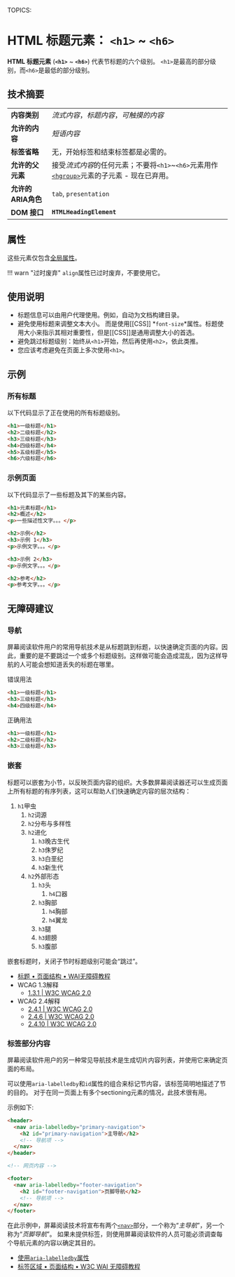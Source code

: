 TOPICS: <h1>
        <h2>
        <h3>
        <h4>
        <h5>
        <h6>

# HTML 标题元素： `<h1>` ~ `<h6>`

**HTML 标题元素** (**`<h1>`** ~ **`<h6>`**) 代表节标题的六个级别。 `<h1>`是最高的部分级别，而`<h6>`是最低的部分级别。

## 技术摘要

|  |  |
| :-- | :-- |
| **内容类别** | *流式内容*，*标题内容*，*可触摸的内容* |
| **允许的内容** | *短语内容* |
| **标签省略** | 无，开始标签和结束标签都是必需的。 |
| **允许的父元素** | 接受*流式内容*的任何元素；不要将`<h1>`~`<h6>`元素用作[`<hgroup>`](/zh-hans/webfrontend/<hgroup>)元素的子元素 - 现在已弃用。|
| **允许的ARIA角色** | `tab`, `presentation` |
| **DOM 接口** | **`HTMLHeadingElement`** |

## 属性

这些元素仅包含[全局属性](/zh-hans/webfrontend/HTML_Global_Attributes)。

!!! warn "过时废弃"
    `align`属性已过时废弃，不要使用它。

## 使用说明

- 标题信息可以由用户代理使用。例如，自动为文档构建目录。
- 避免使用标题来调整文本大小。 而是使用[[CSS]] *`font-size`*属性。标题使用大小来指示其相对重要性，但是[[CSS]]是通用调整大小的首选。
- 避免跳过标题级别：始终从`<h1>`开始，然后再使用`<h2>`，依此类推。
- 您应该考虑避免在页面上多次使用`<h1>`。

## 示例

### 所有标题

以下代码显示了正在使用的所有标题级别。

```html
<h1>一级标题</h1>
<h2>二级标题</h2>
<h3>三级标题</h3>
<h4>四级标题</h4>
<h5>五级标题</h5>
<h6>六级标题</h6>
```

### 示例页面

以下代码显示了一些标题及其下的某些内容。

```html
<h1>元素标题</h1>
<h2>概述</h2>
<p>一些描述性文字。。。</p>

<h2>示例</h2>
<h3>示例 1</h3>
<p>示例文字。。。</p>

<h3>示例 2</h3>
<p>示例文字。。。</p>

<h2>参考</h2>
<p>参考文字。。。</p>
```

## 无障碍建议

### 导航

屏幕阅读软件用户的常用导航技术是从标题跳到标题，以快速确定页面的内容。因此，重要的是不要跳过一个或多个标题级别。这样做可能会造成混乱，因为这样导航的人可能会想知道丢失的标题在哪里。

错误用法

```html
<h1>一级标题</h1>
<h3>三级标题</h3>
<h4>四级标题</h4>
```

正确用法

```html
<h1>一级标题</h1>
<h2>二级标题</h2>
<h3>三级标题</h3>
```

### 嵌套

标题可以嵌套为小节，以反映页面内容的组织。大多数屏幕阅读器还可以生成页面上所有标题的有序列表，这可以帮助人们快速确定内容的层次结构：

1. `h1`甲虫
   1. `h2`词源
   2. `h2`分布与多样性
   3. `h2`进化
      1. `h3`晚古生代
      2. `h3`侏罗纪
      3. `h3`白垩纪
      4. `h3`新生代
   4. `h2`外部形态
      1. `h3`头
         1. `h4`口器
      2. `h3`胸部
         1. `h4`胸部
         2. `h4`翼龙
      3. `h3`腿
      4. `h3`翅膀
      5. `h3`腹部

嵌套标题时，关闭子节时标题级别可能会“跳过”。

- [标题 • 页面结构 • WAI无障碍教程](https://www.w3.org/WAI/tutorials/page-structure/headings/)
- WCAG 1.3解释
    - [1.3.1 | W3C WCAG 2.0](https://www.w3.org/TR/UNDERSTANDING-WCAG20/content-structure-separation-programmatic.html)
- WCAG 2.4解释
    - [2.4.1 | W3C WCAG 2.0](https://www.w3.org/TR/UNDERSTANDING-WCAG20/navigation-mechanisms-skip.html)
    - [2.4.6 | W3C WCAG 2.0](https://www.w3.org/TR/UNDERSTANDING-WCAG20/navigation-mechanisms-descriptive.html)
    - [2.4.10 | W3C WCAG 2.0](https://www.w3.org/TR/UNDERSTANDING-WCAG20/navigation-mechanisms-headings.html)

### 标签部分内容

屏幕阅读软件用户的另一种常见导航技术是生成切片内容列表，并使用它来确定页面的布局。

可以使用`aria-labelledby`和`id`属性的组合来标记节内容，该标签简明地描述了节的目的。 对于在同一页面上有多个sectioning元素的情况，此技术很有用。

示例如下:

```html
<header>
  <nav aria-labelledby="primary-navigation">
    <h2 id="primary-navigation">主导航</h2>
    <!-- 导航项 -->
  </nav>
</header>

<!-- 网页内容 -->

<footer>
  <nav aria-labelledby="footer-navigation">
    <h2 id="footer-navigation">页脚导航</h2>
    <!-- 导航项 -->
  </nav>
</footer>
```

在此示例中，屏幕阅读技术将宣布有两个[`<nav>`](/zh-hans/webfrontend/<nav>)部分，一个称为“*主导航*”，另一个称为“*页脚导航*”。
如果未提供标签，则使用屏幕阅读软件的人员可能必须调查每个导航元素的内容以确定其目的。

- [使用`aria-labelledby`属性](https://wiki.developer.mozilla.org/en-US/docs/Web/Accessibility/ARIA/ARIA_Techniques/Using_the_aria-labelledby_attribute)
- [标签区域 • 页面结构 • W3C WAI 无障碍教程](https://www.w3.org/WAI/tutorials/page-structure/labels/#using-aria-labelledby)
